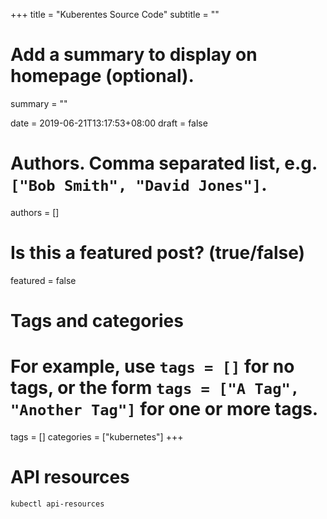 +++
title = "Kuberentes Source Code"
subtitle = ""

# Add a summary to display on homepage (optional).
summary = ""

date = 2019-06-21T13:17:53+08:00
draft = false

# Authors. Comma separated list, e.g. `["Bob Smith", "David Jones"]`.
authors = []

# Is this a featured post? (true/false)
featured = false

# Tags and categories
# For example, use `tags = []` for no tags, or the form `tags = ["A Tag", "Another Tag"]` for one or more tags.
tags = []
categories = ["kubernetes"]
+++

# API resources

```
kubectl api-resources
```

